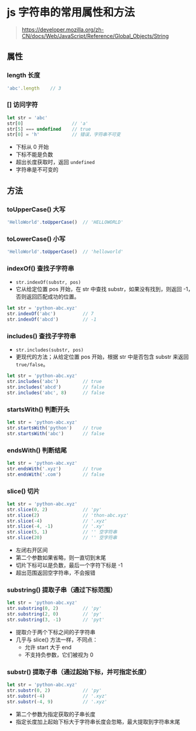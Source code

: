 # js 字符串的常用属性和方法
> https://developer.mozilla.org/zh-CN/docs/Web/JavaScript/Reference/Global_Objects/String

## 属性
### length 长度
```js
'abc'.length    // 3
```

### [] 访问字符
```js
let str = 'abc'
str[0]                  // 'a'
str[5] === undefined    // true
str[0] = 'h'            // 错误，字符串不可变
```
- 下标从 0 开始
- 下标不能是负数
- 超出长度获取时，返回 `undefined`
- 字符串是不可变的


## 方法
### toUpperCase() 大写
```js
'HelloWorld'.toUpperCase()  // 'HELLOWORLD'
```

### toLowerCase() 小写
```js
'HelloWorld'.toUpperCase()  // 'helloworld'
```

### indexOf() 查找子字符串
- `str.indexOf(substr, pos)`
- 它从给定位置 pos 开始，在 str 中查找 substr，如果没有找到，则返回 -1，否则返回匹配成功的位置。

```js
let str = 'python-abc.xyz'
str.indexOf('abc')          // 7
str.indexOf('abcd')         // -1
```

### includes() 查找子字符串
- `str.includes(substr, pos)`
- 更现代的方法；从给定位置 pos 开始，根据 str 中是否包含 substr 来返回 `true/false`。

```js
let str = 'python-abc.xyz'
str.includes('abc')         // true
str.includes('abcd')        // false
str.includes('abc', 8)      // false
```

### startsWith() 判断开头
```js
let str = 'python-abc.xyz'
str.startsWith('python')    // true
str.startsWith('abc')       // false
```

### endsWith() 判断结尾
```js
let str = 'python-abc.xyz'
str.endsWith('.xyz')        // true
str.endsWith('.com')        // false
```

### slice() 切片
```js
let str = 'python-abc.xyz'
str.slice(0, 2)             // 'py'
str.slice(2)                // 'thon-abc.xyz'
str.slice(-4)               // '.xyz'
str.slice(-4, -1)           // '.xy'
str.slice(5, 1)             // '' 空字符串
str.slice(20)               // '' 空字符串
```
- 左闭右开区间
- 第二个参数如果省略，则一直切到末尾
- 切片下标可以是负数，最后一个字符下标是 -1
- 超出范围返回空字符串，不会报错

### substring() 提取子串（通过下标范围）
```js
let str = 'python-abc.xyz'
str.substring(0, 2)         // 'py'
str.substring(2, 0)         // 'py'
str.substring(3, -1)        // 'pyt'
```
- 提取介于两个下标之间的子字符串
- 几乎与 slice() 方法一样，不同点：
    - 允许 start 大于 end
    - 不支持负参数，它们被视为 0

### substr() 提取子串（通过起始下标，并可指定长度）
```js
let str = 'python-abc.xyz'
str.substr(0, 2)            // 'py'
str.substr(-4)              // '.xyz'
str.substr(-4, 9)           // '.xyz'
```
- 第二个参数为指定获取的子串长度
- 指定长度加上起始下标大于字符串长度会忽略，最大提取到字符串末尾
